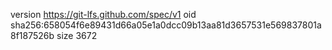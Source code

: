 version https://git-lfs.github.com/spec/v1
oid sha256:658054f6e89431d66a05e1a0dcc09b13aa81d3657531e569837801a8f187526b
size 3672
